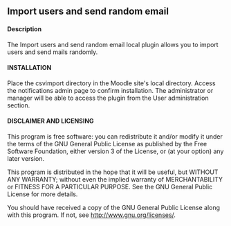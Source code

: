 ## Import users and send random email
#### Description ###
The Import users and send random email local plugin allows you to import users and send mails randomly.

#### INSTALLATION
Place the csvimport directory in the Moodle site's local directory. Access the notifications admin page to confirm installation. The administrator or manager will be able to access the plugin from the User administration section.

#### DISCLAIMER AND LICENSING
This program is free software: you can redistribute it and/or modify it under the terms of the GNU General Public License as published by the Free Software Foundation, either version 3 of the License, or (at your option) any later version.
 
This program is distributed in the hope that it will be useful, but WITHOUT ANY WARRANTY; without even the implied warranty of MERCHANTABILITY or FITNESS FOR A PARTICULAR PURPOSE. See the GNU General Public License for more details.
 
You should have received a copy of the GNU General Public License along with this program. If not, see <http://www.gnu.org/licenses/>.
